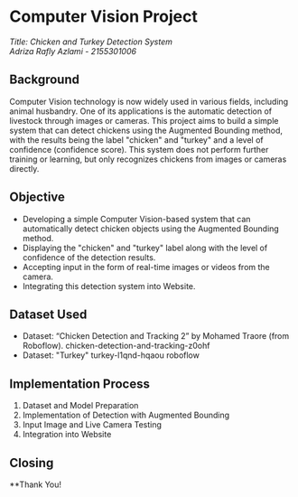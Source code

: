 # Computer Vision Project

*Title: Chicken and Turkey Detection System*  
*Adriza Rafly Azlami - 2155301006*

## Background
Computer Vision technology is now widely used in various fields, including animal husbandry. One of its applications is the automatic detection of livestock through images or cameras. This project aims to build a simple system that can detect chickens using the Augmented Bounding method, with the results being the label "chicken" and "turkey" and a level of confidence (confidence score). This system does not perform further training or learning, but only recognizes chickens from images or cameras directly.

## Objective
- Developing a simple Computer Vision-based system that can automatically detect chicken objects using the Augmented Bounding method.
- Displaying the "chicken" and "turkey" label along with the level of confidence of the detection results.
- Accepting input in the form of real-time images or videos from the camera.
- Integrating this detection system into Website.

## Dataset Used
- Dataset: “Chicken Detection and Tracking 2” by Mohamed Traore (from Roboflow).
  chicken-detection-and-tracking-z0ohf
- Dataset: "Turkey"
  turkey-l1qnd-hqaou roboflow

## Implementation Process
1. Dataset and Model Preparation
2. Implementation of Detection with Augmented Bounding
3. Input Image and Live Camera Testing
4. Integration into Website

## Closing
**Thank You!
